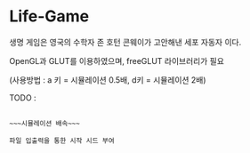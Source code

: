 # Life-Game
생명 게임은 영국의 수학자 존 호턴 콘웨이가 고안해낸 세포 자동자 이다.

OpenGL과 GLUT를 이용하였으며, freeGLUT 라이브러리가 필요

(사용방법 : a 키 = 시뮬레이션 0.5배, d키 = 시뮬레이션 2배)

TODO :

~~~실시간 시뮬레이션~~~

~~~시뮬레이션 배속~~~

파일 입출력을 통한 시작 시드 부여
